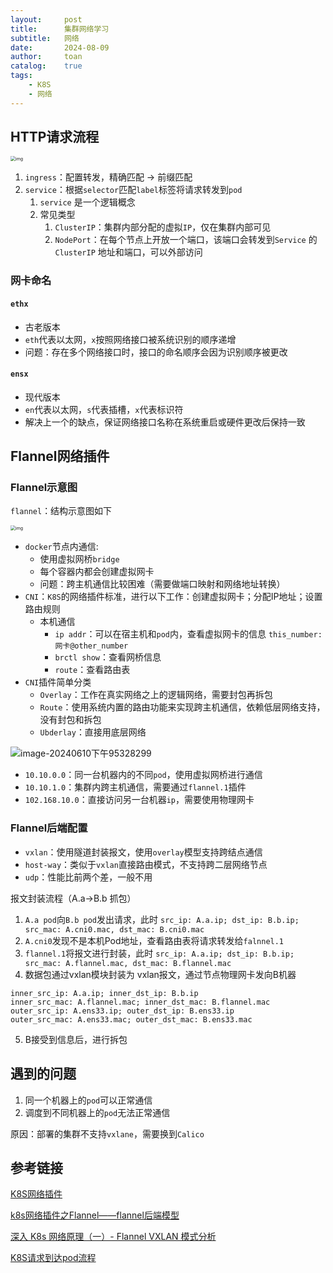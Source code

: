 ```yaml
---
layout:     post
title:      集群网络学习
subtitle:   网络
date:       2024-08-09
author:     toan
catalog:	true
tags:
    - K8S
    - 网络
---
```


## HTTP请求流程

<img src="https://s2.loli.net/2024/08/09/RDyfVj8rNZzWSeb.png" alt="img" style="zoom:50%;" />

1. `ingress`：配置转发，精确匹配 -> 前缀匹配
2. `service`：根据`selector`匹配`label`标签将请求转发到`pod`
   1. `service` 是一个逻辑概念
   2. 常见类型
      1. `ClusterIP`：集群内部分配的虚拟`IP`，仅在集群内部可见
      2. `NodePort`：在每个节点上开放一个端口，该端口会转发到`Service` 的`ClusterIP` 地址和端口，可以外部访问

### 网卡命名

#### `ethx`

- 古老版本
- `eth`代表以太网，`x`按照网络接口被系统识别的顺序递增
- 问题：存在多个网络接口时，接口的命名顺序会因为识别顺序被更改

#### `ensx`

- 现代版本
- `en`代表以太网，`s`代表插槽，`x`代表标识符
- 解决上一个的缺点，保证网络接口名称在系统重启或硬件更改后保持一致

## Flannel网络插件

### Flannel示意图

`flannel`：结构示意图如下

<img src="https://s2.loli.net/2024/08/09/qbKFr3vzMa7sj4f.png" alt="img" style="zoom:50%;" />

* `docker`节点内通信:
  * 使用虚拟网桥`bridge`
  * 每个容器内都会创建虚拟网卡
  * 问题：跨主机通信比较困难（需要做端口映射和网络地址转换）
* `CNI`：`K8S`的网络插件标准，进行以下工作：创建虚拟网卡；分配IP地址；设置路由规则
  * 本机通信
    * `ip addr`：可以在宿主机和`pod`内，查看虚拟网卡的信息  `this_number: 网卡@other_number`
    * `brctl show`：查看网桥信息
    * `route`：查看路由表
* `CNI`插件简单分类
  * `Overlay`：工作在真实网络之上的逻辑网络，需要封包再拆包
  * `Route`：使用系统内置的路由功能来实现跨主机通信，依赖低层网络支持，没有封包和拆包
  * `Ubderlay`：直接用底层网络


![image-20240610下午95328299](https://s2.loli.net/2024/08/09/vSCfsueLoznWxg6.png)

* `10.10.0.0`：同一台机器内的不同`pod`，使用虚拟网桥进行通信
* `10.10.1.0`：集群内跨主机通信，需要通过`flannel.1`插件
* `102.168.10.0`：直接访问另一台机器`ip`，需要使用物理网卡

### Flannel后端配置

* `vxlan`：使用隧道封装报文，使用`overlay`模型支持跨结点通信
* `host-way`：类似于`vxlan`直接路由模式，不支持跨二层网络节点
* `udp`：性能比前两个差，一般不用

报文封装流程（A.a->B.b 抓包）

1. `A.a pod`向`B.b pod`发出请求，此时 `src_ip: A.a.ip; dst_ip: B.b.ip; src_mac: A.cni0.mac, dst_mac: B.cni0.mac`
2. `A.cni0`发现不是本机Pod地址，查看路由表将请求转发给`falnnel.1`
3. `flannel.1`将报文进行封装，此时 `src_ip: A.a.ip; dst_ip: B.b.ip; src_mac: A.flannel.mac, dst_mac: B.flannel.mac`
4. 数据包通过vxlan模块封装为 vxlan报文，通过节点物理网卡发向B机器

```
inner_src_ip: A.a.ip; inner_dst_ip: B.b.ip
inner_src_mac: A.flannel.mac; inner_dst_mac: B.flannel.mac
outer_src_ip: A.ens33.ip; outer_dst_ip: B.ens33.ip
outer_src_mac: A.ens33.mac; outer_dst_mac: B.ens33.mac
```

5. B接受到信息后，进行拆包

## 遇到的问题

1. 同一个机器上的`pod`可以正常通信
2. 调度到不同机器上的`pod`无法正常通信

原因：部署的集群不支持`vxlane`，需要换到`Calico`

## 参考链接

[K8S网络插件](https://blog.csdn.net/qq_57414752/article/details/130169668)

[k8s网络插件之Flannel——flannel后端模型](https://blog.csdn.net/weixin_43266367/article/details/127836595)

[深入 K8s 网络原理（一）- Flannel VXLAN 模式分析](https://zhuanlan.zhihu.com/p/673106063)

[K8S请求到达pod流程](https://www.51cto.com/article/778192.html)
